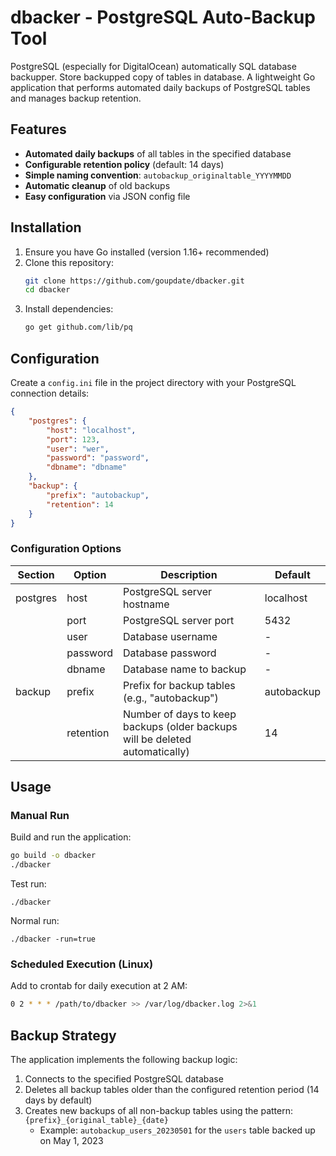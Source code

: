 # dbacker - PostgreSQL Auto-Backup Tool
PostgreSQL (especially for DigitalOcean) automatically SQL database backupper. Store backupped copy of tables in database.
A lightweight Go application that performs automated daily backups of PostgreSQL tables and manages backup retention.

## Features

- **Automated daily backups** of all tables in the specified database
- **Configurable retention policy** (default: 14 days)
- **Simple naming convention**: `autobackup_originaltable_YYYYMMDD`
- **Automatic cleanup** of old backups
- **Easy configuration** via JSON config file

## Installation

1. Ensure you have Go installed (version 1.16+ recommended)
2. Clone this repository:
   ```bash
   git clone https://github.com/goupdate/dbacker.git
   cd dbacker
   ```
3. Install dependencies:
   ```bash
   go get github.com/lib/pq
   ```

## Configuration

Create a `config.ini` file in the project directory with your PostgreSQL connection details:

```json
{
	"postgres": {
		"host": "localhost",
		"port": 123,
		"user": "wer",
		"password": "password",
		"dbname": "dbname"
	},
	"backup": {
		"prefix": "autobackup",
		"retention": 14
	}
}
```

### Configuration Options

| Section   | Option     | Description                                                                 | Default     |
|-----------|------------|-----------------------------------------------------------------------------|-------------|
| postgres  | host       | PostgreSQL server hostname                                                  | localhost   |
|           | port       | PostgreSQL server port                                                      | 5432        |
|           | user       | Database username                                                           | -           |
|           | password   | Database password                                                           | -           |
|           | dbname     | Database name to backup                                                     | -           |
| backup    | prefix     | Prefix for backup tables (e.g., "autobackup")                               | autobackup  |
|           | retention  | Number of days to keep backups (older backups will be deleted automatically)| 14          |

## Usage

### Manual Run

Build and run the application:

```bash
go build -o dbacker
./dbacker
```

Test run:
```
./dbacker
```

Normal run:
```
./dbacker -run=true
```

### Scheduled Execution (Linux)

Add to crontab for daily execution at 2 AM:

```bash
0 2 * * * /path/to/dbacker >> /var/log/dbacker.log 2>&1
```

## Backup Strategy

The application implements the following backup logic:

1. Connects to the specified PostgreSQL database
2. Deletes all backup tables older than the configured retention period (14 days by default)
3. Creates new backups of all non-backup tables using the pattern: `{prefix}_{original_table}_{date}`
   - Example: `autobackup_users_20230501` for the `users` table backed up on May 1, 2023

